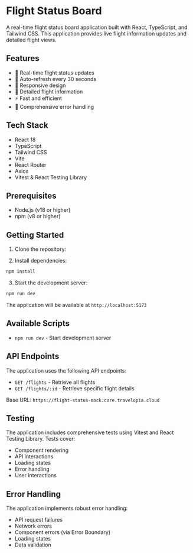 
# Flight Status Board

A real-time flight status board application built with React, TypeScript, and Tailwind CSS. This application provides live flight information updates and detailed flight views.

## Features

- 🛫 Real-time flight status updates
- 🔄 Auto-refresh every 30 seconds
- 📱 Responsive design
- 🎯 Detailed flight information
- ⚡ Fast and efficient
- 🚨 Comprehensive error handling

## Tech Stack

- React 18
- TypeScript
- Tailwind CSS
- Vite
- React Router
- Axios
- Vitest & React Testing Library

## Prerequisites

- Node.js (v18 or higher)
- npm (v8 or higher)

## Getting Started

1. Clone the repository:

2. Install dependencies:
```bash
npm install
```

3. Start the development server:
```bash
npm run dev
```

The application will be available at `http://localhost:5173`

## Available Scripts

- `npm run dev` - Start development server


## API Endpoints

The application uses the following API endpoints:

- `GET /flights` - Retrieve all flights
- `GET /flights/:id` - Retrieve specific flight details

Base URL: `https://flight-status-mock.core.travelopia.cloud`

## Testing

The application includes comprehensive tests using Vitest and React Testing Library. Tests cover:

- Component rendering
- API interactions
- Loading states
- Error handling
- User interactions


## Error Handling

The application implements robust error handling:

- API request failures
- Network errors
- Component errors (via Error Boundary)
- Loading states
- Data validation


